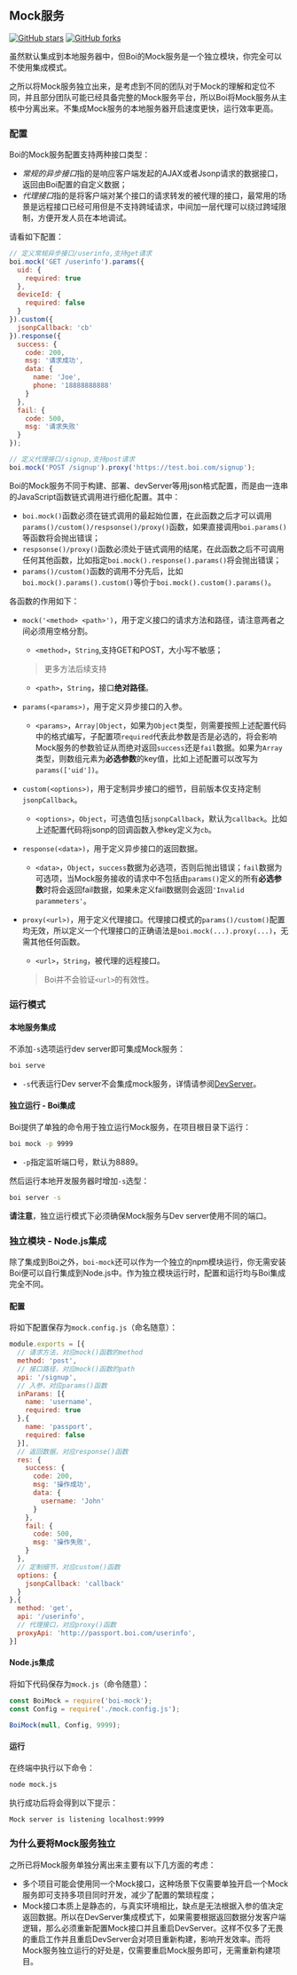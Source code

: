 ## Mock服务
[![GitHub stars](https://img.shields.io/github/stars/boijs/boi-mock.svg?style=social&label=Stars)](https://github.com/boijs/boi-mock)
[![GitHub forks](https://img.shields.io/github/forks/boijs/boi-mock.svg?style=social&label=Fork)](https://github.com/boijs/boi-mock)

虽然默认集成到本地服务器中，但Boi的Mock服务是一个独立模块，你完全可以不使用集成模式。

之所以将Mock服务独立出来，是考虑到不同的团队对于Mock的理解和定位不同，并且部分团队可能已经具备完整的Mock服务平台，所以Boi将Mock服务从主核中分离出来。不集成Mock服务的本地服务器开启速度更快，运行效率更高。

### 配置
Boi的Mock服务配置支持两种接口类型：
* *常规的异步接口*指的是响应客户端发起的AJAX或者Jsonp请求的数据接口，返回由Boi配置的自定义数据；
* *代理接口*指的是将客户端对某个接口的请求转发的被代理的接口，最常用的场景是远程接口已经可用但是不支持跨域请求，中间加一层代理可以绕过跨域限制，方便开发人员在本地调试。


请看如下配置：
```JavaScript
// 定义常规异步接口/userinfo,支持get请求
boi.mock('GET /userinfo').params({
  uid: {
    required: true
  },
  deviceId: {
    required: false
  }
}).custom({
  jsonpCallback: 'cb'
}).response({
  success: {
    code: 200,
    msg: '请求成功',
    data: {
      name: 'Joe',
      phone: '18888888888'
    }
  },
  fail: {
    code: 500,
    msg: '请求失败'
  }
});

// 定义代理接口/signup,支持post请求
boi.mock('POST /signup').proxy('https://test.boi.com/signup');
```

Boi的Mock服务不同于构建、部署、devServer等用json格式配置，而是由一连串的JavaScript函数链式调用进行细化配置。其中：
* `boi.mock()`函数必须在链式调用的最起始位置，在此函数之后才可以调用`params()/custom()/respsonse()/proxy()`函数，如果直接调用`boi.params()`等函数将会抛出错误；
* `respsonse()/proxy()`函数必须处于链式调用的结尾，在此函数之后不可调用任何其他函数，比如指定`boi.mock().response().params()`将会抛出错误；
* `params()/custom()`函数的调用不分先后，比如`boi.mock().params().custom()`等价于`boi.mock().custom().params()`。

各函数的作用如下：
* `mock('<method> <path>')`，用于定义接口的请求方法和路径，请注意两者之间必须用空格分割。
  * `<method>`，`String`,支持GET和POST，大小写不敏感；
  > 更多方法后续支持

  * `<path>`，`String`，接口**绝对路径**。

* `params(<params>)`，用于定义异步接口的入参。
  * `<params>`，`Array|Object`，如果为`Object`类型，则需要按照上述配置代码中的格式编写，子配置项`required`代表此参数是否是必选的，将会影响Mock服务的参数验证从而绝对返回`success`还是`fail`数据。如果为`Array`类型，则数组元素为**必选参数**的key值，比如上述配置可以改写为`params(['uid'])`。

* `custom(<options>)`，用于定制异步接口的细节，目前版本仅支持定制`jsonpCallback`。
  * `<options>`，`Object`，可选值包括`jsonpCallback`，默认为`callback`。比如上述配置代码将jsonp的回调函数入参key定义为`cb`。

* `response(<data>)`，用于定义异步接口的返回数据。
  * `<data>`，`Object`，`success`数据为必选项，否则后抛出错误；`fail`数据为可选项，当Mock服务接收的请求中不包括由`params()`定义的所有**必选参数**时将会返回fail数据，如果未定义fail数据则会返回`'Invalid parammeters'`。

* `proxy(<url>)`，用于定义代理接口。代理接口模式的`params()/custom()`配置均无效，所以定义一个代理接口的正确语法是`boi.mock(...).proxy(...)`，无需其他任何函数。
  * `<url>`，`String`，被代理的远程接口。
  > Boi并不会验证`<url>`的有效性。

### 运行模式

#### 本地服务集成
不添加`-s`选项运行dev server即可集成Mock服务：
```bash
boi serve
```

* `-s`代表运行Dev server不会集成mock服务，详情请参阅[DevServer](_devserver.md)。

#### 独立运行 - Boi集成
Boi提供了单独的命令用于独立运行Mock服务，在项目根目录下运行：
```bash
boi mock -p 9999
```
* `-p`指定监听端口号，默认为8889。

然后运行本地开发服务器时增加`-s`选型：
```bash
boi server -s
```

**请注意**，独立运行模式下必须确保Mock服务与Dev server使用不同的端口。

### 独立模块 - Node.js集成
除了集成到Boi之外，`boi-mock`还可以作为一个独立的npm模块运行，你无需安装Boi便可以自行集成到Node.js中。作为独立模块运行时，配置和运行均与Boi集成完全不同。

#### 配置
将如下配置保存为`mock.config.js`（命名随意）：
```JavaScript
module.exports = [{
  // 请求方法，对应mock()函数的method
  method: 'post',
  // 接口路径，对应mock()函数的path
  api: '/signup',
  // 入参，对应params()函数
  inParams: [{
    name: 'username',
    required: true
  },{
    name: 'passport',
    required: false
  }],
  // 返回数据，对应response()函数
  res: { 
    success: {
      code: 200,
      msg: '操作成功',
      data: {
        username: 'John'
      }
    }, 
    fail: {
      code: 500,
      msg: '操作失败',
    }
  },
  // 定制细节，对应custom()函数
  options: { 
    jsonpCallback: 'callback'
  } 
},{
  method: 'get',
  api: '/userinfo',
  // 代理接口，对应proxy()函数
  proxyApi: 'http://passport.boi.com/userinfo',
}]
```

#### Node.js集成
将如下代码保存为`mock.js`（命令随意）：
```JavaScript
const BoiMock = require('boi-mock');
const Config = require('./mock.config.js');

BoiMock(null, Config, 9999);
```

#### 运行
在终端中执行以下命令：
```bash
node mock.js
```

执行成功后将会得到以下提示：
```bash
Mock server is listening localhost:9999
```

### 为什么要将Mock服务独立
之所已将Mock服务单独分离出来主要有以下几方面的考虑：
* 多个项目可能会使用同一个Mock接口，这种场景下仅需要单独开启一个Mock服务即可支持多项目同时开发，减少了配置的繁琐程度；
* Mock接口本质上是静态的，与真实环境相比，缺点是无法根据入参的值决定返回数据。所以在DevServer集成模式下，如果需要根据返回数据分发客户端逻辑，那么必须重新配置Mock接口并且重启DevServer。这样不仅多了无畏的重启工作并且重启DevServer会对项目重新构建，影响开发效率。而将Mock服务独立运行的好处是，仅需要重启Mock服务即可，无需重新构建项目。